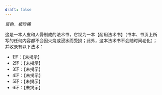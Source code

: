 ```yaml
---
draft: false
---
```

_奇物，极珍稀_

这是一本人皮和人骨制成的法术书，它视为一本【耐用法术书】（书本、书页上所写的任何内容都不会因火烧或浸水而受损；此外，这本法术书不会随时间老化）；并收录有以下法术：

* 1环：【未揭示】
* 2环：【未揭示】
* 3环：【未揭示】
* 4环：【未揭示】
* 5环：【未揭示】
* 6环：【未揭示】

